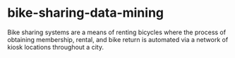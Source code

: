 bike-sharing-data-mining
========================

Bike sharing systems are a means of renting bicycles where the process of obtaining membership, rental, and bike return is automated via a network of kiosk locations throughout a city.
